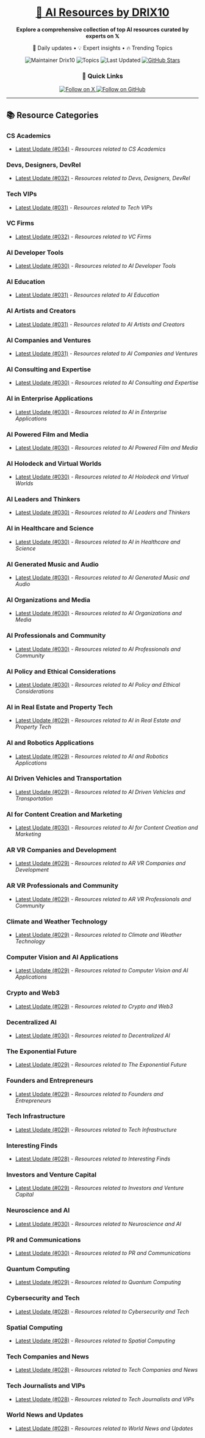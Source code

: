 
<div align="center">
  <h1><a href="https://x.com/DRIX_10_" target="_blank">🚀 AI Resources by DRIX10</a></h1>
  <p><strong>Explore a comprehensive collection of top AI resources curated by experts on 𝕏</strong></p>
  <p>🌟 Daily updates • 💡 Expert insights • 🔥 Trending Topics</p>

  <img src="https://img.shields.io/badge/Maintainer-Drix10-blue?style=for-the-badge" alt="Maintainer Drix10" />
  <img src="https://img.shields.io/badge/Topics-Everything%2C%20AI-red?style=for-the-badge" alt="Topics" />
  <img src="https://img.shields.io/github/last-commit/Drix10/ai-resources?style=for-the-badge&color=5D6D7E" alt="Last Updated" />
  <a href="https://github.com/Drix10/ai-resources"><img src="https://img.shields.io/github/stars/Drix10/ai-resources?style=for-the-badge&color=yellow" alt="GitHub Stars" /></a>

  <br>

  <h3>🌟 Quick Links</h3>
    <a href="https://x.com/DRIX_10_">
      <img src="https://img.shields.io/badge/Follow_on_𝕏-black?style=for-the-badge&logo=x&logoColor=white" alt="Follow on X" />
    </a>
    <a href="https://github.com/Drix10">
      <img src="https://img.shields.io/badge/Follow_on_GitHub-black?style=for-the-badge&logo=github&logoColor=white" alt="Follow on GitHub" />
    </a>
</div>

---

## 📚 Resource Categories

### CS Academics

*   [Latest Update (#034)](https://github.com/Drix10/ai-resources/blob/main/CS%20Academics/resources-034.md) - *Resources related to CS Academics*

### Devs, Designers, DevRel

*   [Latest Update (#032)](https://github.com/Drix10/ai-resources/blob/main/Devs%2C%20Designers%2C%20DevRel/resources-032.md) - *Resources related to Devs, Designers, DevRel*

### Tech VIPs

*   [Latest Update (#031)](https://github.com/Drix10/ai-resources/blob/main/Tech%20VIPs/resources-031.md) - *Resources related to Tech VIPs*

### VC Firms

*   [Latest Update (#032)](https://github.com/Drix10/ai-resources/blob/main/VC%20Firms/resources-032.md) - *Resources related to VC Firms*

### AI Developer Tools

*   [Latest Update (#030)](https://github.com/Drix10/ai-resources/blob/main/AI%20Developer%20Tools/resources-030.md) - *Resources related to AI Developer Tools*

### AI Education

*   [Latest Update (#031)](https://github.com/Drix10/ai-resources/blob/main/AI%20Education/resources-031.md) - *Resources related to AI Education*

### AI Artists and Creators

*   [Latest Update (#031)](https://github.com/Drix10/ai-resources/blob/main/AI%20Artists%20and%20Creators/resources-031.md) - *Resources related to AI Artists and Creators*

### AI Companies and Ventures

*   [Latest Update (#031)](https://github.com/Drix10/ai-resources/blob/main/AI%20Companies%20and%20Ventures/resources-031.md) - *Resources related to AI Companies and Ventures*

### AI Consulting and Expertise

*   [Latest Update (#030)](https://github.com/Drix10/ai-resources/blob/main/AI%20Consulting%20and%20Expertise/resources-030.md) - *Resources related to AI Consulting and Expertise*

### AI in Enterprise Applications

*   [Latest Update (#030)](https://github.com/Drix10/ai-resources/blob/main/AI%20in%20Enterprise%20Applications/resources-030.md) - *Resources related to AI in Enterprise Applications*

### AI Powered Film and Media

*   [Latest Update (#030)](https://github.com/Drix10/ai-resources/blob/main/AI%20Powered%20Film%20and%20Media/resources-030.md) - *Resources related to AI Powered Film and Media*

### AI Holodeck and Virtual Worlds

*   [Latest Update (#030)](https://github.com/Drix10/ai-resources/blob/main/AI%20Holodeck%20and%20Virtual%20Worlds/resources-030.md) - *Resources related to AI Holodeck and Virtual Worlds*

### AI Leaders and Thinkers

*   [Latest Update (#030)](https://github.com/Drix10/ai-resources/blob/main/AI%20Leaders%20and%20Thinkers/resources-030.md) - *Resources related to AI Leaders and Thinkers*

### AI in Healthcare and Science

*   [Latest Update (#030)](https://github.com/Drix10/ai-resources/blob/main/AI%20in%20Healthcare%20and%20Science/resources-030.md) - *Resources related to AI in Healthcare and Science*

### AI Generated Music and Audio

*   [Latest Update (#030)](https://github.com/Drix10/ai-resources/blob/main/AI%20Generated%20Music%20and%20Audio/resources-030.md) - *Resources related to AI Generated Music and Audio*

### AI Organizations and Media

*   [Latest Update (#030)](https://github.com/Drix10/ai-resources/blob/main/AI%20Organizations%20and%20Media/resources-030.md) - *Resources related to AI Organizations and Media*

### AI Professionals and Community

*   [Latest Update (#030)](https://github.com/Drix10/ai-resources/blob/main/AI%20Professionals%20and%20Community/resources-030.md) - *Resources related to AI Professionals and Community*

### AI Policy and Ethical Considerations

*   [Latest Update (#030)](https://github.com/Drix10/ai-resources/blob/main/AI%20Policy%20and%20Ethical%20Considerations/resources-030.md) - *Resources related to AI Policy and Ethical Considerations*

### AI in Real Estate and Property Tech

*   [Latest Update (#029)](https://github.com/Drix10/ai-resources/blob/main/AI%20in%20Real%20Estate%20and%20Property%20Tech/resources-029.md) - *Resources related to AI in Real Estate and Property Tech*

### AI and Robotics Applications

*   [Latest Update (#029)](https://github.com/Drix10/ai-resources/blob/main/AI%20and%20Robotics%20Applications/resources-029.md) - *Resources related to AI and Robotics Applications*

### AI Driven Vehicles and Transportation

*   [Latest Update (#029)](https://github.com/Drix10/ai-resources/blob/main/AI%20Driven%20Vehicles%20and%20Transportation/resources-029.md) - *Resources related to AI Driven Vehicles and Transportation*

### AI for Content Creation and Marketing

*   [Latest Update (#030)](https://github.com/Drix10/ai-resources/blob/main/AI%20for%20Content%20Creation%20and%20Marketing/resources-030.md) - *Resources related to AI for Content Creation and Marketing*

### AR VR Companies and Development

*   [Latest Update (#029)](https://github.com/Drix10/ai-resources/blob/main/AR%20VR%20Companies%20and%20Development/resources-029.md) - *Resources related to AR VR Companies and Development*

### AR VR Professionals and Community

*   [Latest Update (#029)](https://github.com/Drix10/ai-resources/blob/main/AR%20VR%20Professionals%20and%20Community/resources-029.md) - *Resources related to AR VR Professionals and Community*

### Climate and Weather Technology

*   [Latest Update (#029)](https://github.com/Drix10/ai-resources/blob/main/Climate%20and%20Weather%20Technology/resources-029.md) - *Resources related to Climate and Weather Technology*

### Computer Vision and AI Applications

*   [Latest Update (#029)](https://github.com/Drix10/ai-resources/blob/main/Computer%20Vision%20and%20AI%20Applications/resources-029.md) - *Resources related to Computer Vision and AI Applications*

### Crypto and Web3

*   [Latest Update (#029)](https://github.com/Drix10/ai-resources/blob/main/Crypto%20and%20Web3/resources-029.md) - *Resources related to Crypto and Web3*

### Decentralized AI

*   [Latest Update (#030)](https://github.com/Drix10/ai-resources/blob/main/Decentralized%20AI/resources-030.md) - *Resources related to Decentralized AI*

### The Exponential Future

*   [Latest Update (#029)](https://github.com/Drix10/ai-resources/blob/main/The%20Exponential%20Future/resources-029.md) - *Resources related to The Exponential Future*

### Founders and Entrepreneurs

*   [Latest Update (#029)](https://github.com/Drix10/ai-resources/blob/main/Founders%20and%20Entrepreneurs/resources-029.md) - *Resources related to Founders and Entrepreneurs*

### Tech Infrastructure

*   [Latest Update (#029)](https://github.com/Drix10/ai-resources/blob/main/Tech%20Infrastructure/resources-029.md) - *Resources related to Tech Infrastructure*

### Interesting Finds

*   [Latest Update (#028)](https://github.com/Drix10/ai-resources/blob/main/Interesting%20Finds/resources-028.md) - *Resources related to Interesting Finds*

### Investors and Venture Capital

*   [Latest Update (#029)](https://github.com/Drix10/ai-resources/blob/main/Investors%20and%20Venture%20Capital/resources-029.md) - *Resources related to Investors and Venture Capital*

### Neuroscience and AI

*   [Latest Update (#030)](https://github.com/Drix10/ai-resources/blob/main/Neuroscience%20and%20AI/resources-030.md) - *Resources related to Neuroscience and AI*

### PR and Communications

*   [Latest Update (#030)](https://github.com/Drix10/ai-resources/blob/main/PR%20and%20Communications/resources-030.md) - *Resources related to PR and Communications*

### Quantum Computing

*   [Latest Update (#029)](https://github.com/Drix10/ai-resources/blob/main/Quantum%20Computing/resources-029.md) - *Resources related to Quantum Computing*

### Cybersecurity and Tech

*   [Latest Update (#028)](https://github.com/Drix10/ai-resources/blob/main/Cybersecurity%20and%20Tech/resources-028.md) - *Resources related to Cybersecurity and Tech*

### Spatial Computing

*   [Latest Update (#028)](https://github.com/Drix10/ai-resources/blob/main/Spatial%20Computing/resources-028.md) - *Resources related to Spatial Computing*

### Tech Companies and News

*   [Latest Update (#028)](https://github.com/Drix10/ai-resources/blob/main/Tech%20Companies%20and%20News/resources-028.md) - *Resources related to Tech Companies and News*

### Tech Journalists and VIPs

*   [Latest Update (#028)](https://github.com/Drix10/ai-resources/blob/main/Tech%20Journalists%20and%20VIPs/resources-028.md) - *Resources related to Tech Journalists and VIPs*

### World News and Updates

*   [Latest Update (#028)](https://github.com/Drix10/ai-resources/blob/main/World%20News%20and%20Updates/resources-028.md) - *Resources related to World News and Updates*

